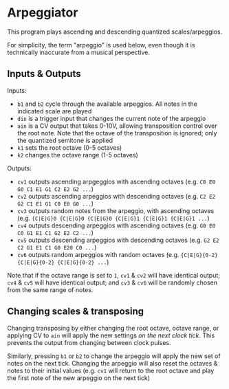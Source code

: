 # Arpeggiator

This program plays ascending and descending quantized scales/arpeggios.

For simplicity, the term "arpeggio" is used below, even though it is technically inaccurate
from a musical perspective.

## Inputs & Outputs

Inputs:
- `b1` and `b2` cycle through the available arpeggios. All notes in the
  indicated scale are played
- `din` is a trigger input that changes the current note of the arpeggio
- `ain` is a CV output that takes 0-10V, allowing transposition control
  over the root note. Note that the octave of the transposition is
  ignored; only the quantized semitone is applied
- `k1` sets the root octave (0-5 octaves)
- `k2` changes the octave range (1-5 octaves)

Outputs:
- `cv1` outputs ascending arpgeggios with ascending octaves (e.g. `C0 E0 G0 C1 E1 G1 C2 E2 G2 ...`)
- `cv2` outputs ascending arpeggios with descending octaves (e.g. `C2 E2 G2 C1 E1 G1 C0 E0 G0 ...`)
- `cv3` outputs random notes from the arpeggio, with ascending octaves (e.g. `{C|E|G}0 {C|E|G}0 {C|E|G}0 {C|E|G}1 {C|E|G}1 {C|E|G}1 ...`)
- `cv4` outputs descending arpeggios with ascending octaves (e.g. `G0 E0 C0 G1 E1 C1 G2 E2 C2 ...`)
- `cv5` outputs descending arpeggios with descending octaves (e.g. `G2 E2 C2 G1 E1 C1 G0 E20 C0 ...`)
- `cv6` outputs random arpeggios with random octaves (e.g. `{C|E|G}{0-2} {C|E|G}{0-2} {C|E|G}{0-2} ...`)

Note that if the octave range is set to `1`, `cv1` & `cv2` will have identical output; `cv4` & `cv5` will have
identical output; and `cv3` & `cv6` will be randomly chosen from the same range of notes.

## Changing scales & transposing
Changing transposing by either changing the root octave, octave range, or applying CV to `ain` will apply
the new settings _on the next clock tick_. This prevents the output from changing between clock pulses.

Similarly, pressing `b1` or `b2` to change the arpeggio will apply the new set of notes on the next tick. Changing
the arpeggio will also reset the octaves & notes to their initial values (e.g. `cv1` will return to the root
octave and play the first note of the new arpeggio on the next tick)
